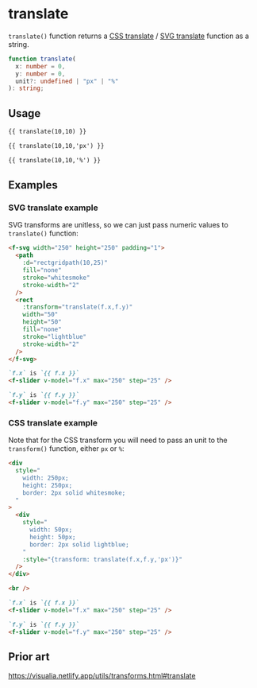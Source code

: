 # translate

`translate()` function returns a [CSS translate](<https://developer.mozilla.org/en-US/docs/Web/CSS/transform-function/translate()>) / [SVG translate](https://developer.mozilla.org/en-US/docs/Web/SVG/Attribute/transform#translate) function as a string.

```ts
function translate(
  x: number = 0,
  y: number = 0,
  unit?: undefined | "px" | "%"
): string;
```

## Usage

```md
{{ translate(10,10) }}

{{ translate(10,10,'px') }}

{{ translate(10,10,'%') }}
```

## Examples

### SVG translate example

SVG transforms are unitless, so we can just pass numeric values to `translate()` function:

```md
<f-svg width="250" height="250" padding="1">
  <path
    :d="rectgridpath(10,25)"
    fill="none"
    stroke="whitesmoke"
    stroke-width="2"
  />
  <rect
    :transform="translate(f.x,f.y)"
    width="50"
    height="50"
    fill="none"
    stroke="lightblue"
    stroke-width="2"
  />
</f-svg>

`f.x` is `{{ f.x }}`
<f-slider v-model="f.x" max="250" step="25" />

`f.y` is `{{ f.y }}`
<f-slider v-model="f.y" max="250" step="25" />
```

### CSS translate example

Note that for the CSS transform you will need to pass an unit to the `transform()` function, either `px` or `%`:

```md
<div
  style="
    width: 250px;
    height: 250px;
    border: 2px solid whitesmoke;
  "
>
  <div
    style="
      width: 50px;
      height: 50px;
      border: 2px solid lightblue;
    "
    :style="{transform: translate(f.x,f.y,'px')}"
  /> 
</div>

<br />

`f.x` is `{{ f.x }}`
<f-slider v-model="f.x" max="250" step="25" />

`f.y` is `{{ f.y }}`
<f-slider v-model="f.y" max="250" step="25" />
```

## Prior art

https://visualia.netlify.app/utils/transforms.html#translate
